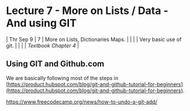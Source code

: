 

# Lecture 7 - More on Lists / Data - And using GIT

| Thr Sep 9   | 7        | More on Lists, Dictionaries Maps.       |
|             |          | Very basic use of git.                  |
|             |          | *Textbook Chapter 4*                    |

## Using GIT and Github.com

We are basically following most of the steps in [https://product.hubspot.com/blog/git-and-github-tutorial-for-beginners](https://product.hubspot.com/blog/git-and-github-tutorial-for-beginners).

https://www.freecodecamp.org/news/how-to-undo-a-git-add/
